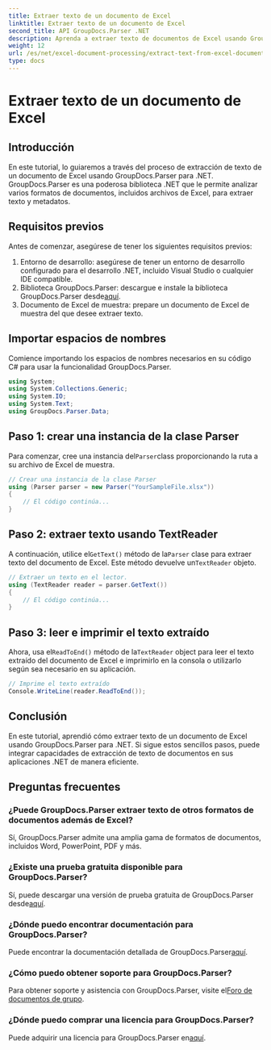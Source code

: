```yaml
---
title: Extraer texto de un documento de Excel
linktitle: Extraer texto de un documento de Excel
second_title: API GroupDocs.Parser .NET
description: Aprenda a extraer texto de documentos de Excel usando GroupDocs.Parser para .NET en pasos simples.
weight: 12
url: /es/net/excel-document-processing/extract-text-from-excel-document/
type: docs
---
```

# Extraer texto de un documento de Excel

## Introducción
En este tutorial, lo guiaremos a través del proceso de extracción de texto de un documento de Excel usando GroupDocs.Parser para .NET. GroupDocs.Parser es una poderosa biblioteca .NET que le permite analizar varios formatos de documentos, incluidos archivos de Excel, para extraer texto y metadatos.
## Requisitos previos
Antes de comenzar, asegúrese de tener los siguientes requisitos previos:
1. Entorno de desarrollo: asegúrese de tener un entorno de desarrollo configurado para el desarrollo .NET, incluido Visual Studio o cualquier IDE compatible.
2.  Biblioteca GroupDocs.Parser: descargue e instale la biblioteca GroupDocs.Parser desde[aquí](https://releases.groupdocs.com/parser/net/).
3. Documento de Excel de muestra: prepare un documento de Excel de muestra del que desee extraer texto.

## Importar espacios de nombres
Comience importando los espacios de nombres necesarios en su código C# para usar la funcionalidad GroupDocs.Parser.
```csharp
using System;
using System.Collections.Generic;
using System.IO;
using System.Text;
using GroupDocs.Parser.Data;
```
## Paso 1: crear una instancia de la clase Parser
 Para comenzar, cree una instancia del`Parser`class proporcionando la ruta a su archivo de Excel de muestra.
```csharp
// Crear una instancia de la clase Parser
using (Parser parser = new Parser("YourSampleFile.xlsx"))
{
    // El código continúa...
}
```
## Paso 2: extraer texto usando TextReader
 A continuación, utilice el`GetText()` método de la`Parser` clase para extraer texto del documento de Excel. Este método devuelve un`TextReader` objeto.
```csharp
// Extraer un texto en el lector.
using (TextReader reader = parser.GetText())
{
    // El código continúa...
}
```
## Paso 3: leer e imprimir el texto extraído
 Ahora, usa el`ReadToEnd()` método de la`TextReader` object para leer el texto extraído del documento de Excel e imprimirlo en la consola o utilizarlo según sea necesario en su aplicación.
```csharp
// Imprime el texto extraído
Console.WriteLine(reader.ReadToEnd());
```

## Conclusión
En este tutorial, aprendió cómo extraer texto de un documento de Excel usando GroupDocs.Parser para .NET. Si sigue estos sencillos pasos, puede integrar capacidades de extracción de texto de documentos en sus aplicaciones .NET de manera eficiente.

## Preguntas frecuentes
### ¿Puede GroupDocs.Parser extraer texto de otros formatos de documentos además de Excel?
Sí, GroupDocs.Parser admite una amplia gama de formatos de documentos, incluidos Word, PowerPoint, PDF y más.
### ¿Existe una prueba gratuita disponible para GroupDocs.Parser?
 Sí, puede descargar una versión de prueba gratuita de GroupDocs.Parser desde[aquí](https://releases.groupdocs.com/).
### ¿Dónde puedo encontrar documentación para GroupDocs.Parser?
 Puede encontrar la documentación detallada de GroupDocs.Parser[aquí](https://tutorials.groupdocs.com/parser/net/).
### ¿Cómo puedo obtener soporte para GroupDocs.Parser?
Para obtener soporte y asistencia con GroupDocs.Parser, visite el[Foro de documentos de grupo](https://forum.groupdocs.com/c/parser/17).
### ¿Dónde puedo comprar una licencia para GroupDocs.Parser?
 Puede adquirir una licencia para GroupDocs.Parser en[aquí](https://purchase.groupdocs.com/buy).